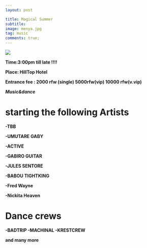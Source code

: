 ```yaml
---
layout: post

title: Magical Summer
subtitle: 
image: menya.jpg
tag: music
comments: true;
---
```


<img src="{{site.github.url}}/img/menya.jpg">

<strong>Time:3:00pm till late !!!!

<strong>Place: HillTop Hotel

<strong>Entrance fee : 2000 rfw (single) 5000rfw(vip) 10000 rfw(v.vip) <strong>

*Music&dance*

<h1>starting the following Artists</h1>

-TBB 

-UMUTARE GABY 

-ACTIVE 

-GABIRO GUITAR 

-JULES SENTORE 

-BABOU TIGHTKING 

-Fred Wayne 

-Nickita Heaven 

<h1>Dance crews</h1>

-BADTRIP
-MACHINAL
-KRESTCREW

and many more